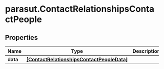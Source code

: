 # parasut.ContactRelationshipsContactPeople

## Properties
Name | Type | Description | Notes
------------ | ------------- | ------------- | -------------
**data** | [**[ContactRelationshipsContactPeopleData]**](ContactRelationshipsContactPeopleData.md) |  | [optional] 


